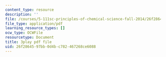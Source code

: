 ```yaml
---
content_type: resource
description: ''
file: /courses/5-111sc-principles-of-chemical-science-fall-2014/26f2864597bb0d4bc782467268ce6088_CFPnZ66nge4.pdf
file_type: application/pdf
learning_resource_types: []
ocw_type: OCWFile
resourcetype: Document
title: 3play pdf file
uid: 26f28645-97bb-0d4b-c782-467268ce6088
---
```

